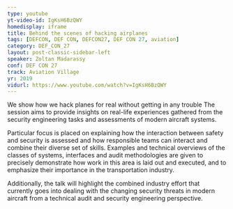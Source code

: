 ```yaml
---
type: youtube
yt-video-id: IgKsH6BzQWY
homedisplay: iframe
title: Behind the scenes of hacking airplanes
tags: [DEFCON, DEF CON, DEFCON27, DEF CON 27, aviation]
category: DEF_CON_27
layout: post-classic-sidebar-left
speaker: Zoltan Madarassy
conf: DEF CON 27
track: Aviation Village
yr: 2019
vidurl: https://www.youtube.com/watch?v=IgKsH6BzQWY
---
```

We show how we hack planes for real without getting in any trouble
The session aims to provide insights on real-life experiences gathered from the security engineering tasks and assessments of modern aircraft systems.

Particular focus is placed on explaining how the interaction between safety and security is assessed and how responsible teams can interact and combine their diverse set of skills. Examples and technical overviews of the classes of systems, interfaces and audit methodologies are given to precisely demonstrate how work in this area is laid out and executed, and to emphasize their importance in the transportation industry.

Additionally, the talk will highlight the combined industry effort that currently goes into dealing with the changing security threats in modern aircraft from a technical audit and security engineering perspective.
